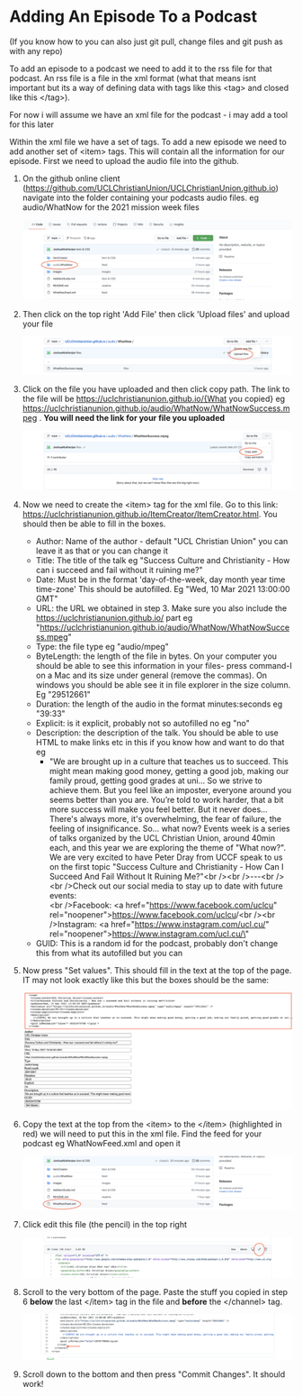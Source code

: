 # Adding An Episode To a Podcast

(If you know how to you can also just git pull, change files and git push as with any repo)

To add an episode to a podcast we need to add it to the rss file for that podcast. An rss file is a file in the xml format (what that means isnt important but its a way of defining data with tags like this \<tag\> and closed like this \</tag\>). 

For now i will assume we have an xml file for the podcast - i may add a tool for this later

Within the xml file we have a set of tags. To add a new episode we need to add another set of \<item\> tags. This will contain all the information for our episode. First we need to upload the audio file into the github. 

1. On the github online client (https://github.com/UCLChristianUnion/UCLChristianUnion.github.io) navigate into the folder containing your podcasts audio files. eg audio/WhatNow for the 2021 mission week files

   ![](images/Guide/files.png)


2. Then click on the top right 'Add File' then click 'Upload files' and upload your file

   ![](images/Guide/upload.png)

3. Click on the file you have uploaded and then click copy path. The link to the file will be https://uclchristianunion.github.io/{What you copied} eg https://uclchristianunion.github.io/audio/WhatNow/WhatNowSuccess.mpeg . <b> You will need the link for your file you uploaded </b>

   ![](images/Guide/copyPath.png)

4. Now we need to create the \<item\> tag for the xml file. Go to this link: https://uclchristianunion.github.io/ItemCreator/ItemCreator.html. You should then be able to fill in the boxes. 

   - Author: Name of the author - default "UCL Christian Union" you can leave it as that or you can change it
   - Title: The title of the talk eg "Success Culture and Christianity - How can i succeed and fail without it ruining me?"
   - Date: Must be in the format 'day-of-the-week, day month year time time-zone' This should be autofilled. Eg "Wed, 10 Mar 2021 13:00:00 GMT"
   - URL: the URL we obtained in step 3. Make sure you also include the https://uclchristianunion.github.io/ part eg "https://uclchristianunion.github.io/audio/WhatNow/WhatNowSuccess.mpeg"
   - Type: the file type eg "audio/mpeg"
   - ByteLength: the length of the file in bytes. On your computer you should be able to see this information in your files- press command-I on a Mac and its size under general (remove the commas). On windows you should be able see it in file explorer in the size column.  Eg "29512661"
   - Duration: the length of the audio in the format minutes:seconds eg "39:33"
   - Explicit: is it explicit, probably not so autofilled no eg "no"
   - Description: the description of the talk. You should be able to use HTML to make links etc in this if you know how and want to do that eg 
     - "We are brought up in a culture that teaches us to succeed. This might mean making good money, getting a good job, making our family proud, getting good grades at uni... So we strive to achieve them. But you feel like an imposter, everyone around you seems better than you are. You’re told to work harder, that a bit more success will make you feel better. But it never does… There's always more, it's overwhelming, the fear of failure, the feeling of insignificance. So… what now? Events week is a series of talks organized by the UCL Christian Union, around 40min each, and this year we are exploring the theme of "What now?". We are very excited to have Peter Dray from UCCF speak to us on the first topic "Success Culture and Christianity - How Can I Succeed And Fail Without It Ruining Me?"\<br /\>\<br /\>---\<br />\<br />Check out our social media to stay up to date with future events:<br />\<br />Facebook: \<a href="https://www.facebook.com/uclcu" rel="noopener">https://www.facebook.com/uclcu</a>/\<br />\<br />Instagram: \<a href="https://www.instagram.com/ucl.cu/" rel="noopener">https://www.instagram.com/ucl.cu/\</a>"
   - GUID: This is a random id for the podcast, probably don't change this from what its autofilled but you can

5. Now press "Set values". This should fill in the text at the top of the page. IT may not look exactly like this but the boxes should be the same:

   ![](images/Guide/FillTags.png)

6. Copy the text at the top from the \<item> to the \</item> (highlighted in red) we will need to put this in the xml file. Find the feed for your podcast eg WhatNowFeed.xml and open it

   ![](images/Guide/findRSS.png)

7. Click edit this file (the pencil) in the top right

   ![](images/Guide/edit.png)

8. Scroll to the very bottom of the page. Paste the stuff you copied in step 6 <b> below </b> the last \</item> tag in the file and **before** the \</channel> tag. 

   ![](images/Guide/Paste.png)

9. Scroll down to the bottom and then press "Commit Changes". It should work!



